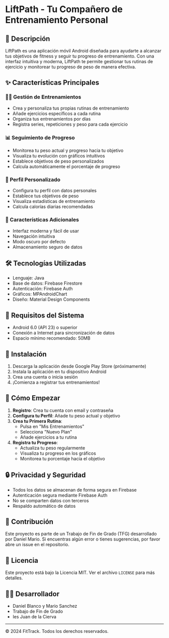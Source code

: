 # LiftPath - Tu Compañero de Entrenamiento Personal

## 📱 Descripción
LiftPath es una aplicación móvil Android diseñada para ayudarte a alcanzar tus objetivos de fitness y seguir tu progreso de entrenamiento. Con una interfaz intuitiva y moderna, LiftPath te permite gestionar tus rutinas de ejercicio y monitorear tu progreso de peso de manera efectiva.

## ✨ Características Principales

### 🏋️‍♂️ Gestión de Entrenamientos
- Crea y personaliza tus propias rutinas de entrenamiento
- Añade ejercicios específicos a cada rutina
- Organiza tus entrenamientos por días
- Registra series, repeticiones y peso para cada ejercicio

### 📊 Seguimiento de Progreso
- Monitorea tu peso actual y progreso hacia tu objetivo
- Visualiza tu evolución con gráficos intuitivos
- Establece objetivos de peso personalizados
- Calcula automáticamente el porcentaje de progreso

### 👤 Perfil Personalizado
- Configura tu perfil con datos personales
- Establece tus objetivos de peso
- Visualiza estadísticas de entrenamiento
- Calcula calorías diarias recomendadas

### 🎯 Características Adicionales
- Interfaz moderna y fácil de usar
- Navegación intuitiva
- Modo oscuro por defecto
- Almacenamiento seguro de datos

## 🛠️ Tecnologías Utilizadas
- Lenguaje: Java
- Base de datos: Firebase Firestore
- Autenticación: Firebase Auth
- Gráficos: MPAndroidChart
- Diseño: Material Design Components

## 📱 Requisitos del Sistema
- Android 6.0 (API 23) o superior
- Conexión a Internet para sincronización de datos
- Espacio mínimo recomendado: 50MB

## 🚀 Instalación
1. Descarga la aplicación desde Google Play Store (próximamente)
2. Instala la aplicación en tu dispositivo Android
3. Crea una cuenta o inicia sesión
4. ¡Comienza a registrar tus entrenamientos!

## 💪 Cómo Empezar
1. **Registro**: Crea tu cuenta con email y contraseña
2. **Configura tu Perfil**: Añade tu peso actual y objetivo
3. **Crea tu Primera Rutina**: 
   - Pulsa en "Mis Entrenamientos"
   - Selecciona "Nuevo Plan"
   - Añade ejercicios a tu rutina
4. **Registra tu Progreso**:
   - Actualiza tu peso regularmente
   - Visualiza tu progreso en los gráficos
   - Monitorea tu porcentaje hacia el objetivo

## 🔒 Privacidad y Seguridad
- Todos los datos se almacenan de forma segura en Firebase
- Autenticación segura mediante Firebase Auth
- No se comparten datos con terceros
- Respaldo automático de datos

## 🤝 Contribución
Este proyecto es parte de un Trabajo de Fin de Grado (TFG) desarrollado por Daniel Mario. Si encuentras algún error o tienes sugerencias, por favor abre un issue en el repositorio.

## 📄 Licencia
Este proyecto está bajo la Licencia MIT. Ver el archivo `LICENSE` para más detalles.

## 👨‍💻 Desarrollador
- Daniel Blanco y Mario Sanchez
- Trabajo de Fin de Grado
- Ies Juan de la Cierva

---
© 2024 FitTrack. Todos los derechos reservados. 
